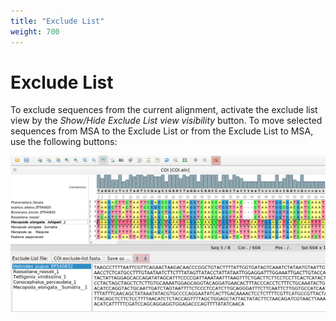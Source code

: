 ```yaml
---
title: "Exclude List"
weight: 700
---
```


# Exclude List

To exclude sequences from the current alignment, activate the exclude list view by the _Show/Hide Exclude List view visibility_ button. To move selected sequences from MSA to the Exclude List or from the Exclude List to MSA, use the following buttons:

![](/images/76709936/76709939.png)